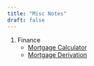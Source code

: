 ```yaml
---
title: "Misc Notes"
draft: false
---
```


1. Finance
   - [Mortgage Calculator](/xxsite/d_misc/mortgage.html)
   - [Mortgage Derivation](/xxsite/d_misc/mortgage_derivation)

